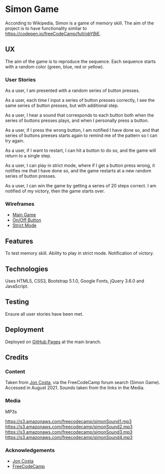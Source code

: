 # Simon Game

According to Wikipedia, Simon is a game of memory skill.  The aim of the project is to have
functionality simliar to https://codepen.io/freeCodeCamp/full/obYBjE.

## UX

The aim of the game is to reproduce the sequence.  Each sequence starts with a random color (green, blue, red or yellow).

### User Stories

As a user, I am presented with a random series of button presses.

As a user, each time I input a series of button presses correctly, I see the same series of button presses, but with additional step.

As a user, I hear a sound that corresponds to each button both when the series of buttons presses plays, and when I personally press a button.

As a user, if I press the wrong button, I am notified I have done so, and that series of buttons preeses starts again to remind me of the pattern so I can try again.

As a user, if I want to restart, I can hit a button to do so, and the game will return to a single step.

As a user, I can play in strict mode, where if I get a button press wrong, it notifies me that I have done so, and the game restarts at a new random series of button presses.

As a user, I can win the game by getting a series of 20 steps correct.  I am notified of my victory, then the game starts over.

### Wireframes

- [Main Game](wireframes/simon-main.png)
- [On/Off Button](wireframes/simon-on.png)
- [Strict Mode](wireframes/simon-strict.png)

## Features

To test memory skill.  Ability to play in strict mode.  Notification of victory.

## Technologies

Uses HTML5, CSS3, Bootstrap 5.1.0, Google Fonts, jQuery 3.6.0 and JavaScript.

## Testing

Ensure all user stories have been met.

## Deployment

Deployed on [GitHub Pages](https://derektypist.github.io/simon-says) at the main branch.

## Credits

### Content

Taken from [Jon Costa](https://codepen.io/jonjcosta/pen/NXbqar), via the FreeCodeCamp forum search (Simon Game).  Accessed in August 2021.  Sounds taken from the links in the Media.

### Media

MP3s

https://s3.amazonaws.com/freecodecamp/simonSound1.mp3
https://s3.amazonaws.com/freecodecamp/simonSound2.mp3
https://s3.amazonaws.com/freecodecamp/simonSound3.mp3
https://s3.amazonaws.com/freecodecamp/simonSound4.mp3


### Acknowledgements
- [Jon Costa](https://codepen.io/jonjcosta/pen/NXbqar)
- [FreeCodeCamp](https://www.freecodecamp.org)
